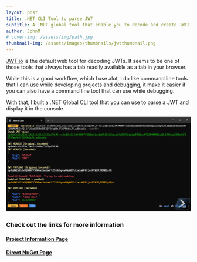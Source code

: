 ```yaml
---
layout: post
title: .NET CLI Tool to parse JWT
subtitle: A .NET global tool that enable you to decode and create JWTs from the command line
author: JohnM
# cover-img: /assets/img/path.jpg
thumbnail-img: /assets/images/thumbnails/jwtthumbnail.png
---
```


[JWT.io](https://jwt.io/) is the default web tool for decoding JWTs. It seems to be one of those tools that always has a tab readily available as a tab in your browser.

While this is a good workflow, which I use alot, I do like command line tools that I can use while developing projects and debugging, it make it easier if you can also have a command line tool that can use while debugging.

With that, I built a .NET Global CLI tool that you can use to parse a JWT and display it in the console.

![](/assets/images/thumbnails/jwtthumbnail.png)
### Check out the links for more information

#### [Project Information Page](/ghdocs/jwtparser)
#### [Direct NuGet Page](https://www.nuget.org/packages/console.jwtparser)
